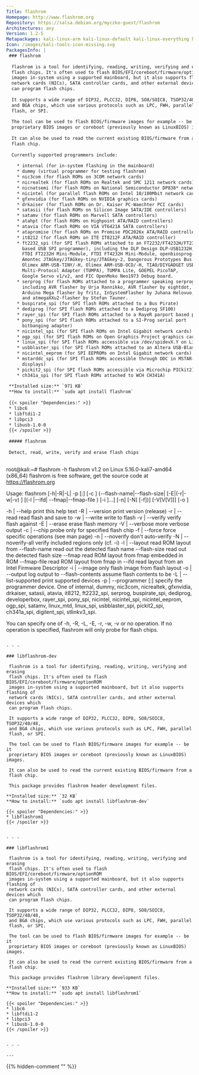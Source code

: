 ```yaml
---
Title: flashrom
Homepage: http://www.flashrom.org
Repository: https://salsa.debian.org/myczko-guest/flashrom
Architectures: any
Version: 1.2-5
Metapackages: kali-linux-arm kali-linux-default kali-linux-everything kali-linux-headless kali-linux-large kali-tools-hardware 
Icon: /images/kali-tools-icon-missing.svg
PackagesInfo: |
 ### flashrom
 
  flashrom is a tool for identifying, reading, writing, verifying and erasing
  flash chips. It's often used to flash BIOS/EFI/coreboot/firmware/optionROM
  images in-system using a supported mainboard, but it also supports flashing of
  network cards (NICs), SATA controller cards, and other external devices which
  can program flash chips.
   
  It supports a wide range of DIP32, PLCC32, DIP8, SO8/SOIC8, TSOP32/40/48,
  and BGA chips, which use various protocols such as LPC, FWH, parallel
  flash, or SPI.
   
  The tool can be used to flash BIOS/firmware images for example -- be it
  proprietary BIOS images or coreboot (previously known as LinuxBIOS) images.
   
  It can also be used to read the current existing BIOS/firmware from a
  flash chip.
   
  Currently supported programmers include:
   
    * internal (for in-system flashing in the mainboard)
    * dummy (virtual programmer for testing flashrom)
    * nic3com (for flash ROMs on 3COM network cards)
    * nicrealtek (for flash ROMs on Realtek and SMC 1211 network cards)
    * nicnatsemi (for flash ROMs on National Semiconductor DP838* network cards)
    * nicintel (for parallel flash ROMs on Intel 10/100Mbit network cards)
    * gfxnvidia (for flash ROMs on NVIDIA graphics cards)
    * drkaiser (for flash ROMs on Dr. Kaiser PC-Waechter PCI cards)
    * satasii (for flash ROMs on Silicon Image SATA/IDE controllers)
    * satamv (for flash ROMs on Marvell SATA controllers)
    * atahpt (for flash ROMs on Highpoint ATA/RAID controllers)
    * atavia (for flash ROMs on VIA VT6421A SATA controllers)
    * atapromise (for flash ROMs on Promise PDC2026x ATA/RAID controllers)
    * it8212 (for flash ROMs on ITE IT8212F ATA/RAID controller)
    * ft2232_spi (for SPI flash ROMs attached to an FT2232/FT4232H/FT232H family
      based USB SPI programmer), including the DLP Design DLP-USB1232H,
      FTDI FT2232H Mini-Module, FTDI FT4232H Mini-Module, openbiosprog-spi,
      Amontec JTAGkey/JTAGkey-tiny/JTAGkey-2, Dangerous Prototypes Bus Blaster,
      Olimex ARM-USB-TINY/-H, Olimex ARM-USB-OCD/-H, TIAO/DIYGADGET USB
      Multi-Protocol Adapter (TUMPA), TUMPA Lite, GOEPEL PicoTAP,
      Google Servo v1/v2, and FIC OpenMoko Neo1973 Debug board.
    * serprog (for flash ROMs attached to a programmer speaking serprog),
      including AVR flasher by Urja Rannikko, AVR flasher by eightdot,
      Arduino Mega flasher by fritz, InSystemFlasher by Juhana Helovuo,
      and atmegaXXu2-flasher by Stefan Tauner.
    * buspirate_spi (for SPI flash ROMs attached to a Bus Pirate)
    * dediprog (for SPI flash ROMs attached to a Dediprog SF100)
    * rayer_spi (for SPI flash ROMs attached to a RayeR parport based programmer)
    * pony_spi (for SPI flash ROMs attached to a SI-Prog serial port
      bitbanging adapter)
    * nicintel_spi (for SPI flash ROMs on Intel Gigabit network cards)
    * ogp_spi (for SPI flash ROMs on Open Graphics Project graphics card)
    * linux_spi (for SPI flash ROMs accessible via /dev/spidevX.Y on Linux)
    * usbblaster_spi (for SPI flash ROMs attached to an Altera USB-Blaster)
    * nicintel_eeprom (for SPI EEPROMs on Intel Gigabit network cards)
    * mstarddc_spi (for SPI flash ROMs accessible through DDC in MSTAR-equipped
      displays)
    * pickit2_spi (for SPI flash ROMs accessible via Microchip PICkit2)
    * ch341a_spi (for SPI flash ROMs attached to WCH CH341A)
 
 **Installed size:** `971 KB`  
 **How to install:** `sudo apt install flashrom`  
 
 {{< spoiler "Dependencies:" >}}
 * libc6 
 * libftdi1-2 
 * libpci3 
 * libusb-1.0-0 
 {{< /spoiler >}}
 
 ##### flashrom
 
 Detect, read, write, verify and erase flash chips
 
 ```
 root@kali:~# flashrom -h
 flashrom v1.2 on Linux 5.16.0-kali7-amd64 (x86_64)
 flashrom is free software, get the source code at https://flashrom.org
 
 Usage: flashrom [-h|-R|-L|
 	-p <programmername>[:<parameters>] [-c <chipname>]
 		(--flash-name|--flash-size|
 		 [-E|(-r|-w|-v) <file>]
 		 [(-l <layoutfile>|--ifd| --fmap|--fmap-file <file>) [-i <imagename>]...]
 		 [-n] [-N] [-f])]
 	[-V[V[V]]] [-o <logfile>]
 
  -h | --help                        print this help text
  -R | --version                     print version (release)
  -r | --read <file>                 read flash and save to <file>
  -w | --write <file>                write <file> to flash
  -v | --verify <file>               verify flash against <file>
  -E | --erase                       erase flash memory
  -V | --verbose                     more verbose output
  -c | --chip <chipname>             probe only for specified flash chip
  -f | --force                       force specific operations (see man page)
  -n | --noverify                    don't auto-verify
  -N | --noverify-all                verify included regions only (cf. -i)
  -l | --layout <layoutfile>         read ROM layout from <layoutfile>
       --flash-name                  read out the detected flash name
       --flash-size                  read out the detected flash size
       --fmap                        read ROM layout from fmap embedded in ROM
       --fmap-file <fmapfile>        read ROM layout from fmap in <fmapfile>
       --ifd                         read layout from an Intel Firmware Descriptor
  -i | --image <name>                only flash image <name> from flash layout
  -o | --output <logfile>            log output to <logfile>
       --flash-contents <ref-file>   assume flash contents to be <ref-file>
  -L | --list-supported              print supported devices
  -p | --programmer <name>[:<param>] specify the programmer device. One of
     internal, dummy, nic3com, nicrealtek, gfxnvidia, drkaiser, satasii, atavia,
     it8212, ft2232_spi, serprog, buspirate_spi, dediprog, developerbox,
     rayer_spi, pony_spi, nicintel, nicintel_spi, nicintel_eeprom, ogp_spi,
     satamv, linux_mtd, linux_spi, usbblaster_spi, pickit2_spi, ch341a_spi,
     digilent_spi, stlinkv3_spi.
 
 You can specify one of -h, -R, -L, -E, -r, -w, -v or no operation.
 If no operation is specified, flashrom will only probe for flash chips.
 ```
 
 - - -
 
 ### libflashrom-dev
 
  flashrom is a tool for identifying, reading, writing, verifying and erasing
  flash chips. It's often used to flash BIOS/EFI/coreboot/firmware/optionROM
  images in-system using a supported mainboard, but it also supports flashing of
  network cards (NICs), SATA controller cards, and other external devices which
  can program flash chips.
   
  It supports a wide range of DIP32, PLCC32, DIP8, SO8/SOIC8, TSOP32/40/48,
  and BGA chips, which use various protocols such as LPC, FWH, parallel
  flash, or SPI.
   
  The tool can be used to flash BIOS/firmware images for example -- be it
  proprietary BIOS images or coreboot (previously known as LinuxBIOS) images.
   
  It can also be used to read the current existing BIOS/firmware from a
  flash chip.
   
  This package provides flashrom header development files.
 
 **Installed size:** `32 KB`  
 **How to install:** `sudo apt install libflashrom-dev`  
 
 {{< spoiler "Dependencies:" >}}
 * libflashrom1 
 {{< /spoiler >}}
 
 
 - - -
 
 ### libflashrom1
 
  flashrom is a tool for identifying, reading, writing, verifying and erasing
  flash chips. It's often used to flash BIOS/EFI/coreboot/firmware/optionROM
  images in-system using a supported mainboard, but it also supports flashing of
  network cards (NICs), SATA controller cards, and other external devices which
  can program flash chips.
   
  It supports a wide range of DIP32, PLCC32, DIP8, SO8/SOIC8, TSOP32/40/48,
  and BGA chips, which use various protocols such as LPC, FWH, parallel
  flash, or SPI.
   
  The tool can be used to flash BIOS/firmware images for example -- be it
  proprietary BIOS images or coreboot (previously known as LinuxBIOS) images.
   
  It can also be used to read the current existing BIOS/firmware from a
  flash chip.
   
  This package provides flashrom library development files.
 
 **Installed size:** `933 KB`  
 **How to install:** `sudo apt install libflashrom1`  
 
 {{< spoiler "Dependencies:" >}}
 * libc6 
 * libftdi1-2 
 * libpci3 
 * libusb-1.0-0 
 {{< /spoiler >}}
 
 
 - - -
 
---
```

{{% hidden-comment "<!--Do not edit anything above this line-->" %}}
